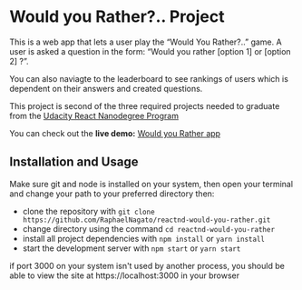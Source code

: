 # Would you Rather?.. Project

This is a web app that lets a user play the “Would You Rather?..” game.
A user is asked a question in the form: “Would you rather [option 1] or [option 2] ?”.

You can also naviagte to the leaderboard to see rankings of users which is dependent on their answers and created questions.

This project is second of the three required projects needed to graduate from the [Udacity React Nanodegree Program](https://www.udacity.com/course/react-nanodegree--nd019)

You can check out the **live demo:** [Would you Rather app](https://nagato-would-you-rather.netlify.app/)

## Installation and Usage

Make sure git and node is installed on your system, then open your terminal and change your path to your preferred directory then:

- clone the repository with `git clone https://github.com/RaphaelNagato/reactnd-would-you-rather.git`
- change directory using the command `cd reactnd-would-you-rather`
- install all project dependencies with `npm install` or `yarn install`
- start the development server with `npm start` or `yarn start`

if port 3000 on your system isn't used by another process, you should be able to view the site at https://localhost:3000 in your browser
